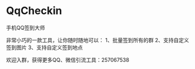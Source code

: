 # QqCheckin
手机QQ签到大师

非常小巧的一款工具，让你随时随地可以：
1、批量签到所有的群
2、支持自定义签到图片
3、支持自定义签到地点

欢迎入群，获得更多QQ、微信引流工具：257067538
